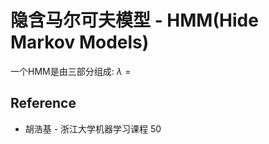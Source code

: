 # 隐含马尔可夫模型 - HMM(Hide Markov Models)

一个HMM是由三部分组成:  $\lambda = { }$

## Reference
* 胡浩基 - 浙江大学机器学习课程 50

